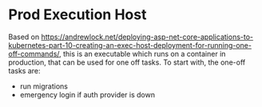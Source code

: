 # Prod Execution Host

Based on
https://andrewlock.net/deploying-asp-net-core-applications-to-kubernetes-part-10-creating-an-exec-host-deployment-for-running-one-off-commands/,
this is an executable which runs on a container in production, that can be used
for one off tasks. To start with, the one-off tasks are:

- run migrations
- emergency login if auth provider is down
